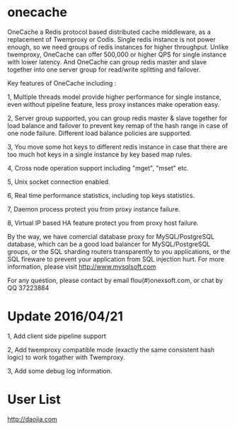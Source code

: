 # onecache

OneCache a Redis protocol based distributed cache middleware, as a replacement of Twemproxy or Codis. Single redis instance is not power enough, so we need groups of redis instances for higher throughput. Unlike twemproxy, OneCache can offer 500,000 or higher QPS for single instance with lower latency. And OneCache can group redis master and slave together into one server group for read/write splitting and failover.

Key features of OneCache including :

  1, Multiple threads model provide higher performance for single instance, even without pipeline feature, less proxy instances make operation easy.
  
  2, Server group supported, you can group redis master & slave together for load balance and failover to prevent key remap of the hash range in case of one node failure. Different load balance policies are supported.
  
  3, You move some hot keys to different redis instance in case that there are too much hot keys in a single instance by key based map rules.
  
  4, Cross node operation support including "mget", "mset" etc.
  
  5, Unix socket connection enabled.
  
  6, Real time performance statistics, including top keys statistics. 
  
  7, Daemon process protect you from proxy instance failure.
  
  8, Virtual IP based HA feature protect you from proxy host failure.

By the way, we have comercial database proxy for MySQL/PostgreSQL database, which can be a good load balancer for MySQL/PostgreSQL groups, or the SQL sharding routers transparently to you applications, or the SQL fireware to prevent your application from SQL injection hurt. For more information, please visit http://www.mysqlsoft.com

For any question, please contact by email flou(#)onexsoft.com, or chat by QQ 37223884

# Update 2016/04/21

  1, Add client side pipeline support
  
  2, Add twemproxy compatible mode (exactly the same consistent hash logic) to work togather with Twemproxy.
  
  3, Add some debug log information.

# User List

http://daojia.com
